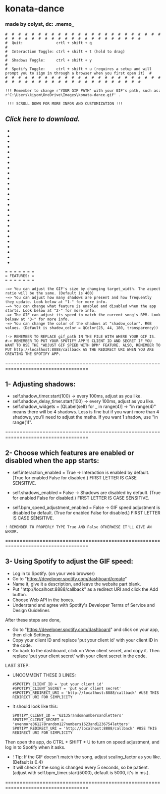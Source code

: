 # konata-dance
### made by colyst, dc: .memo_
```
#  #  #  #  #  #  #  #  #  #  #  #  #  #  #  #  #  #  #  #  #  #  #  #  #  #  #  #  #  #  #  #  #  #  #  #  #  #  #  #  #  #  #  #  #
#  Quit:               crtl + shift + q                                                                                             #
#  Interaction Toggle: ctrl + shift + t (hold to drag)                                                                              #
#  Shadows Toggle:     ctrl + shift + y                                                                                             #
#  Spotify Toggle:     ctrl + shift + u (requires a setup and will prompt you to sign in through a browser when you first open it)  #
#  #  #  #  #  #  #  #  #  #  #  #  #  #  #  #  #  #  #  #  #  #  #  #  #  #  #  #  #  #  #  #  #  #  #  #  #  #  #  #  #  #  #  #  #

!!! Remember to change r'YOUR GIF PATH' with your GIF's path, such as: r'C:\Users\kiyom\OneDrive\Images\konata-dance.gif' .

 !!! SCROLL DOWN FOR MORE INFOR AND CUSTOMIZATION !!!
```
 _**Click here to download.**_
-
-
-
-
-
-
-
-
-
-
-
-
-
-
-
-
-
-
-
-
-
-
-
-
-
-
-


```
= = = = = = =
= FEATURES: =
= = = = = = =

-=> You can adjust the GIF's size by changing target_width. The aspect ratio will be the same. (Default is 400)
-=> You can adjust how many shadows are present and how frequently they update. Look below at "1-" for more info.
-=> You can change what feature is enabled and disabled when the app starts. Look below at "2-" for more info.
-=> The GIF can adjust its speed to match the current song's BPM. Look beloaw at "3-" for more info.
-=> You can change the color of the shadows at "shadow_color". RGB values. (Default is shadow_color = QColor(23, 44, 180, transparency))

!-> REMEMBER TO REPLACE gif_path IN THE FILE WITH WHERE YOUR GIF IS.
#-> REMEMBER TO PUT YOUR SPOTIFY APP'S CLIENT ID AND SECRET IF YOU WANT TO USE THE "ADJUST GIF SPEED WITH BPM" FEATURE. ALSO, REMEMBER TO PUT http://localhost:8888/callback AS THE REDIRECT URI WHEN YOU ARE CREATING THE SPOTIFY APP.
```

===================================================================================

## 1- Adjusting shadows:
   - self.shadow_timer.start(100)        -> every 100ms, adjust as you like.
   - self.shadow_delay_timer.start(100)  -> every 100ms, adjust as you like.
   - self.shadow_widgets = [QLabel(self) for _ in range(4)]   -> "in range(4)" means there will be 4 shadows. Less is fine but if you want more than 4 shadows, you'll need to adjust the maths. If you want 1 shadow, use "in range(1)".

===================================================================================
 
 ## 2- Choose which features are enabled or disabled when the app starts:
 
   - self.interaction_enabled = True    -> Interaction is enabled by default. (True for enabled False for disabled.) FIRST LETTER IS CASE SENSITIVE.

   - self.shadows_enabled = False    -> Shadows are disabled by default. (True for enabled False for disabled.) FIRST LETTER IS CASE SENSITIVE.

   - self.bpm_speed_adjustment_enabled = False    -> GIF speed adjustment is disabled by default. (True for enabled False for disabled.) FIRST LETTER IS CASE SENSITIVE.
```
! REMEMBER TO PROPERLY TYPE True AND False OTHERWISE IT'LL GIVE AN ERROR.
```

===================================================================================

## 3- Using Spotify to adjust the GIF speed:
  - Log in to Spotify. (on your web browser)
  - Go to "https://developer.spotify.com/dashboard/create"
  - Name it, give it a description, and leave the website part blank.
  - Put "http://localhost:8888/callback" as a redirect URI and click the Add button.
  - Choose Web API in the boxes.
  - Understand and agree with Spotify's Developer Terms of Service and Design Guidelines
  
   After these steps are done,
  - Go to "https://developer.spotify.com/dashboard" and click on your app, then click Settings.
  - Copy your client ID and replace 'put your client id' with your client ID in the code.
  - Go back to the dashboard, click on View client secret, and copy it. Then replace 'put your client secret' with your client secret in the code.

   LAST STEP:
  - UNCOMMENT THESE 3 LINES:
    ```
    #SPOTIPY_CLIENT_ID = 'put your client id'
    #SPOTIPY_CLIENT_SECRET = 'put your client secret'
    #SPOTIPY_REDIRECT_URI = 'http://localhost:8888/callback' #USE THIS REDIRECT URI FOR SIMPLICITY
    ```
  - It should look like this:
     ```
     SPOTIPY_CLIENT_ID = '62135randomnumbersandletters'
     SPOTIPY_CLIENT_SECRET = 'evenmore361278random127numbers1623and1236754letters'
     SPOTIPY_REDIRECT_URI = 'http://localhost:8888/callback' #USE THIS REDIRECT URI FOR SIMPLICITY
     ```
   Then open the app, do CTRL + SHIFT + U to turn on speed adjustment, and log in to Spotify when it asks.
  - ! Tip: If the GIF doesn't match the song, adjust scaling_factor as you like. (Default is 0.4)
  - It will check if the song is changed every 5 seconds, so be patient. (adjust with self.bpm_timer.start(5000), default is 5000, it's in ms.).

===================================================================================
